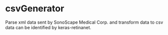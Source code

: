 # csvGenerator
Parse xml data sent by SonoScape Medical Corp. and transform data to csv data can be identified by keras-retinanet.
